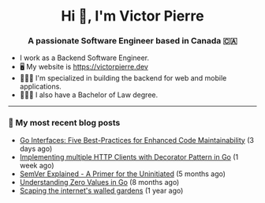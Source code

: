 <h1 align="center">Hi 👋, I'm Victor Pierre</h1>
<h3 align="center">A passionate Software Engineer based in Canada 🇨🇦</h3>

- I work as a Backend Software Engineer.
- 🖥 My website is https://victorpierre.dev
- 👨🏻‍💻 I'm specialized in building the backend for web and mobile applications.
- 👨🏻‍⚖️ I also have a Bachelor of Law degree.

---

### 📝 My most recent blog posts

- [Go Interfaces: Five Best-Practices for Enhanced Code Maintainability](https://victorpierre.dev/articles/go-interface-best-practices/) (3 days ago)
- [Implementing multiple HTTP Clients with Decorator Pattern in Go](https://victorpierre.dev/articles/decorator-pattern-in-go/) (1 week ago)
- [SemVer Explained - A Primer for the Uninitiated](https://victorpierre.dev/articles/semver-for-the-uninitiated/) (5 months ago)
- [Understanding Zero Values in Go](https://victorpierre.dev/articles/zero-values-in-go/) (8 months ago)
- [Scaping the internet&#39;s walled gardens](https://victorpierre.dev/articles/scaping-internet-walled-gardens/) (1 year ago)
